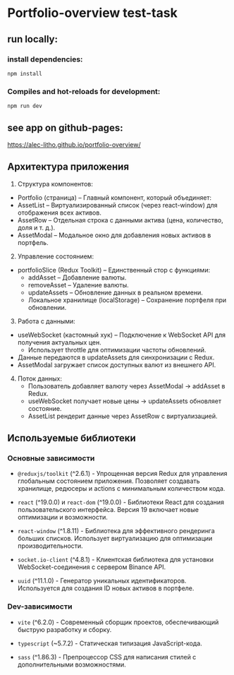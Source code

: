 # Portfolio-overview test-task

## run locally:

### install dependencies:
```
npm install
```

### Compiles and hot-reloads for development:
```
npm run dev
```

## see app on github-pages:

https://alec-litho.github.io/portfolio-overview/

## Архитектура приложения

1. Структура компонентов:
 - Portfolio (страница) – Главный компонент, который объединяет:
 - AssetList – Виртуализированный список (через react-window) для отображения всех активов.
 - AssetRow – Отдельная строка с данными актива (цена, количество, доля и т. д.).
 - AssetModal – Модальное окно для добавления новых активов в портфель.

2. Управление состоянием:
 - portfolioSlice (Redux Toolkit) – Единственный стор с функциями:
   - addAsset – Добавление валюты.
   - removeAsset – Удаление валюты.
   - updateAssets – Обновление данных в реальном времени.
   - Локальное хранилище (localStorage) – Сохранение портфеля при обновлении.

3. Работа с данными:
 - useWebSocket (кастомный хук) – Подключение к WebSocket API для получения актуальных цен.
   - Использует throttle для оптимизации частоты обновлений.
 - Данные передаются в updateAssets для синхронизации с Redux.
 - AssetModal загружает список доступных валют из внешнего API.

4. Поток данных:
   - Пользователь добавляет валюту через AssetModal → addAsset в Redux.
   - useWebSocket получает новые цены → updateAssets обновляет состояние.
   - AssetList рендерит данные через AssetRow с виртуализацией.

## Используемые библиотеки

### Основные зависимости

 - `@reduxjs/toolkit` (^2.6.1) - Упрощенная версия Redux для управления глобальным состоянием приложения. Позволяет создавать хранилище, редюсеры и actions с минимальным количеством кода.

 - `react` (^19.0.0) и `react-dom` (^19.0.0) - Библиотеки React для создания пользовательского интерфейса. Версия 19 включает новые оптимизации и возможности.

 - `react-window` (^1.8.11) - Библиотека для эффективного рендеринга больших списков. Использует виртуализацию для оптимизации производительности.

 - `socket.io-client` (^4.8.1) - Клиентская библиотека для установки WebSocket-соединения с сервером Binance API.

 - `uuid` (^11.1.0) - Генератор уникальных идентификаторов. Используется для создания ID новых активов в портфеле.

### Dev-зависимости

- `vite` (^6.2.0) - Современный сборщик проектов, обеспечивающий быструю разработку и сборку.

- `typescript` (~5.7.2) - Статическая типизация JavaScript-кода.

- `sass` (^1.86.3) - Препроцессор CSS для написания стилей с дополнительными возможностями.
